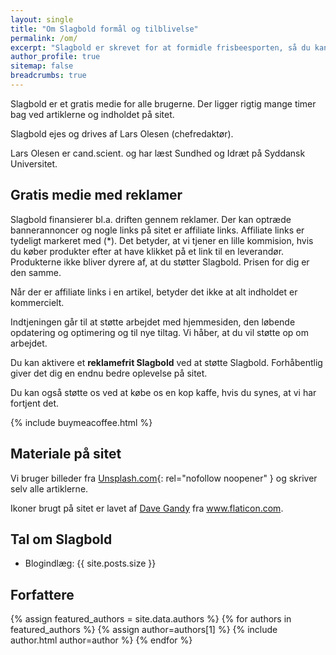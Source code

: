 ```yaml
---
layout: single
title: "Om Slagbold formål og tilblivelse"
permalink: /om/
excerpt: "Slagbold er skrevet for at formidle frisbeesporten, så du kan kaste dig ud i denne fortrinlige verden, hvor alle kan være med."
author_profile: true
sitemap: false
breadcrumbs: true
---
```


Slagbold er et gratis medie for alle brugerne. Der ligger rigtig mange timer bag ved artiklerne og indholdet på sitet.

Slagbold ejes og drives af Lars Olesen (chefredaktør).

Lars Olesen er cand.scient. og har læst Sundhed og Idræt på Syddansk Universitet.

## Gratis medie med reklamer

Slagbold finansierer bl.a. driften gennem reklamer. Der kan optræde bannerannoncer og nogle links på sitet er affiliate links. Affiliate links er tydeligt markeret med (*). Det betyder, at vi tjener en lille kommision, hvis du køber produkter efter at have klikket på et link til en leverandør. Produkterne ikke bliver dyrere af, at du støtter Slagbold. Prisen for dig er den samme.

Når der er affiliate links i en artikel, betyder det ikke at alt indholdet er kommercielt.

Indtjeningen går til at støtte arbejdet med hjemmesiden, den løbende opdatering og optimering og til nye tiltag. Vi håber, at du vil støtte op om arbejdet.

Du kan aktivere et **reklamefrit Slagbold** ved at støtte Slagbold. Forhåbentlig giver det dig en endnu bedre oplevelse på sitet.

Du kan også støtte os ved at købe os en kop kaffe, hvis du synes, at vi har fortjent det.

{% include buymeacoffee.html %}

## Materiale på sitet

Vi bruger billeder fra [Unsplash.com](https://unsplash.com/){: rel="nofollow noopener" } og skriver selv alle artiklerne.

Ikoner brugt på sitet er lavet af <a href="https://www.flaticon.com/authors/dave-gandy" rel="nofollow noopener" title="Dave Gandy">Dave Gandy</a> fra <a rel="nofollow noopener" href="https://www.flaticon.com/" title="Flaticon">www.flaticon.com</a>.

## Tal om Slagbold

- Blogindlæg: {{ site.posts.size }}

## Forfattere

{% assign featured_authors = site.data.authors %}
{% for authors in featured_authors %}
  {% assign author=authors[1] %}
  {% include author.html author=author %}
{% endfor %}
